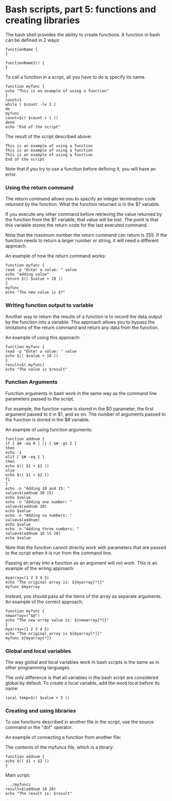 # Bash scripts, part 5: functions and creating libraries

The bash shell provides the ability to create functions. A function in bash can be defined in 2 ways:
```shell
functionName {
}

functionName1() {
}
```

To call a function in a script, all you have to do is specify its name.
```shell
function myfunc {
echo "This is an example of using a function"
}
count=1
while [ $count -le 3 ]
do
myfunc
count=$(( $count + 1 ))
done
echo "End of the script"
```

The result of the script described above:
```
This is an example of using a function
This is an example of using a function
This is an example of using a function
End of the script
```

Note that if you try to use a function before defining it, you will have an error.

### Using the return command

The return command allows you to specify an integer termination code returned by the function. What the function returned is in the $? variable.

If you execute any other command before retrieving the value returned by the function from the $? variable, that value will be lost. The point is that this variable stores the return code for the last executed command.

Note that the maximum number the return command can return is 255. If the function needs to return a larger number or string, it will need a different approach.

An example of how the return command works:
```shell
function myfunc {
read -p "Enter a value: " value
echo "adding value"
return $(( $value + 10 ))
}
myfunc
echo "The new value is $?"
```

### Writing function output to variable

Another way to return the results of a function is to record the data output by the function into a variable. This approach allows you to bypass the limitations of the return command and return any data from the function.

An example of using this approach:
```shell
function myfunc {
read -p "Enter a value: " value
echo $(( $value + 10 ))
}
result=$( myfunc)
echo "The value is $result"
```

### Function Arguments

Function arguments in bash work in the same way as the command line parameters passed to the script.

For example, the function name is stored in the $0 parameter, the first argument passed to it in $1, and so on. The number of arguments passed to the function is stored in the $# variable.

An example of using function arguments:
```shell
function addnum {
if [ $# -eq 0 ] || [ $# -gt 2 ]
then
echo -1
elif [ $# -eq 1 ]
then
echo $(( $1 + $1 ))
else
echo $(( $1 + $2 ))
fi
}
echo -n "Adding 10 and 15: "
value=$(addnum 10 15)
echo $value
echo -n "Adding one number: "
value=$(addnum 10)
echo $value
echo -n "Adding no numbers: "
value=$(addnum)
echo $value
echo -n "Adding three numbers: "
value=$(addnum 10 15 20)
echo $value
```

Note that the function cannot directly work with parameters that are passed to the script when it is run from the command line.

Passing an array into a function as an argument will not work. This is an example of the wrong approach:
```shell
myarray=(1 2 3 4 5)
echo "The original array is: ${myarray[*]}"
myfunc $myarray
```

Instead, you should pass all the items of the array as separate arguments. An example of the correct approach:
```shell
function myfunc {
newarray=("$@")
echo "The new array value is: ${newarray[*]}"
}
myarray=(1 2 3 4 5)
echo "The original array is ${myarray[*]}"
myfunc ${myarray[*]}
```

### Global and local variables

The way global and local variables work in bash scripts is the same as in other programming languages.

The only difference is that all variables in the bash script are considered global by default.
To create a local variable, add the word local before its name:
```shell
local temp=$(( $value + 5 ))
```

### Creating and using libraries

To use functions described in another file in the script, use the source command or the "dot" operator.

An example of connecting a function from another file:

The contents of the myfuncs file, which is a library:
```shell
function addnum {
echo $(( $1 + $2 ))
}
```

Main script:
```shell
. ./myfuncs
result=$(addnum 10 20)
echo "The result is: $result"
```
